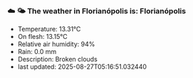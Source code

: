 ### ☁️ 🌤️  The weather in Florianópolis is: Florianópolis

- Temperature: 13.31°C
- On flesh: 13.15°C
- Relative air humidity: 94%
- Rain: 0.0 mm
- Description: Broken clouds
- last updated: 2025-08-27T05:16:51.032440
